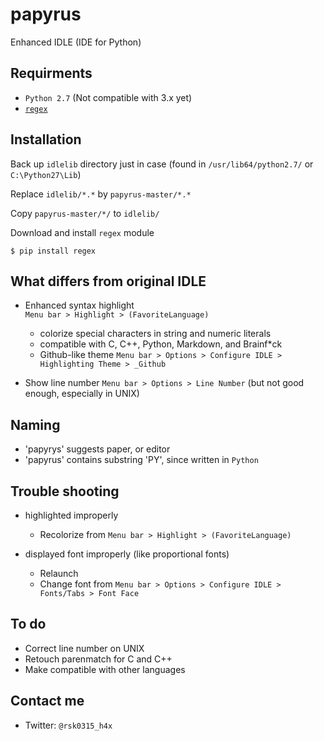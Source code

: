 # papyrus
Enhanced IDLE (IDE for Python)

## Requirments
- `Python 2.7` (Not compatible with 3.x yet)
- [`regex`](https://pypi.python.org/pypi/regex)

## Installation
Back up `idlelib` directory just in case
  (found in `/usr/lib64/python2.7/` or `C:\Python27\Lib`)

Replace `idlelib/*.*` by `papyrus-master/*.*`

Copy `papyrus-master/*/` to `idlelib/`

Download and install `regex` module

```
$ pip install regex
```


## What differs from original IDLE
- Enhanced syntax highlight  
  `Menu bar > Highlight > (FavoriteLanguage)`  

  * colorize special characters in string and numeric literals
  * compatible with C, C++, Python, Markdown, and Brainf*ck
  * Github-like theme
  `Menu bar > Options > Configure IDLE > Highlighting Theme > _Github`

- Show line number
  `Menu bar > Options > Line Number`
  (but not good enough, especially in UNIX)

## Naming
- 'papyrys' suggests paper, or editor
- 'papyrus' contains substring 'PY', since written in `Python`


## Trouble shooting
- highlighted improperly
  * Recolorize from `Menu bar > Highlight > (FavoriteLanguage)`

- displayed font improperly (like proportional fonts)
  * Relaunch
  * Change font from `Menu bar > Options > Configure IDLE > Fonts/Tabs > Font Face`

## To do
- Correct line number on UNIX
- Retouch parenmatch for C and C++
- Make compatible with other languages


## Contact me
- Twitter:
  `@rsk0315_h4x`
